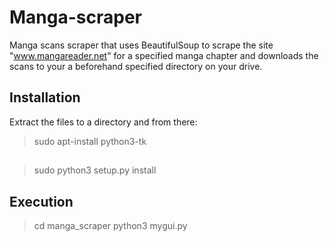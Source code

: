 # Manga-scraper
Manga scans scraper that uses BeautifulSoup to scrape the site "www.mangareader.net" for a specified manga chapter 
and downloads the scans to your a beforehand specified directory on your drive.

## Installation
Extract the files to a directory and from there:
> sudo apt-install python3-tk
##
> sudo python3 setup.py install
## Execution
> cd manga_scraper
> python3 mygui.py
